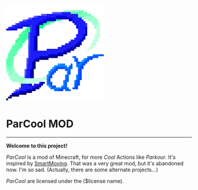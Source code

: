 ![ParCool_Logo](./src/main/resources/parcool_logo.png)

# ParCool MOD

---

**Welcome to this project!**

*ParCool* is a mod of Minecraft, for more *Cool* Actions like *Parkour*. It's inspired
by [SmartMoving](https://www.curseforge.com/minecraft/mc-mods/smart-moving). That was a very great mod, but it's
abandoned now. I'm so sad.
(Actually, there are some alternate projects...)

*ParCool* are licensed under the ($license name).
